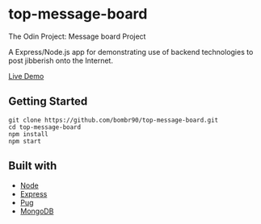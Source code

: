 # top-message-board
The Odin Project: Message board Project

A Express/Node.js app for demonstrating use of backend technologies to post jibberish onto the Internet. 

[Live Demo](https://top-message-board-t4iz.onrender.com/)

## Getting Started
```
git clone https://github.com/bombr90/top-message-board.git
cd top-message-board
npm install
npm start
```

## Built with 
- [Node](https://nodejs.dev/en/)
- [Express](https://expressjs.com/)
- [Pug](https://www.npmjs.com/package/pug)
- [MongoDB](https://cloud.mongodb.com/)
